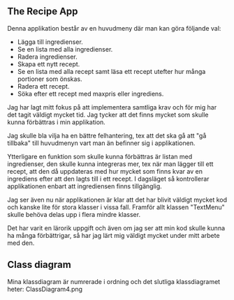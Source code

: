 ## The Recipe App

Denna applikation består av en huvudmeny där man kan göra följande val:

- Lägga till ingredienser.
- Se en lista med alla ingredienser.
- Radera ingredienser.
- Skapa ett nytt recept.
- Se en lista med alla recept samt läsa ett recept utefter hur många portioner som önskas.
- Radera ett recept.
- Söka efter ett recept med maxpris eller ingrediens.


Jag har lagt mitt fokus på att implementera samtliga krav och för mig har det tagit väldigt mycket tid. Jag tycker att det finns mycket som skulle kunna förbättras i min applikation.

Jag skulle bla vilja ha en bättre felhantering, tex att det ska gå att "gå tillbaka" till huvudmenyn vart man än befinner sig i applikationen.

Ytterligare en funktion som skulle kunna förbättras är listan med ingredienser, den skulle kunna integreras mer, tex när man lägger till ett recept, att den då uppdateras med hur mycket som finns kvar av en ingrediens efter att den lagts till i ett recept. I dagsläget så kontrollerar applikationen enbart att ingrediensen finns tillgänglig.

Jag ser även nu när applikationen är klar att det har blivit väldigt mycket kod och kanske lite för stora klasser i vissa fall.  Framför allt klassen "TextMenu" skulle behöva delas upp i flera mindre klasser.

Det har varit en lärorik uppgift och även om jag ser att min kod skulle kunna ha många förbättrigar, så har jag lärt mig väldigt mycket under mitt arbete med den.

## Class diagram
Mina klassdiagram är numrerade i ordning och det slutliga klassdiagramet heter: ClassDiagram4.png

